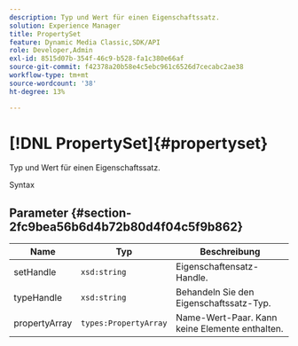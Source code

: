 ```yaml
---
description: Typ und Wert für einen Eigenschaftssatz.
solution: Experience Manager
title: PropertySet
feature: Dynamic Media Classic,SDK/API
role: Developer,Admin
exl-id: 8515d07b-354f-46c9-b528-fa1c380e66af
source-git-commit: f42378a20b58e4c5ebc961c6526d7cecabc2ae38
workflow-type: tm+mt
source-wordcount: '38'
ht-degree: 13%

---
```


# [!DNL PropertySet]{#propertyset}

Typ und Wert für einen Eigenschaftssatz.

Syntax

## Parameter {#section-2fc9bea56b6d4b72b80d4f04c5f9b862}

| Name | Typ | Beschreibung |
|---|---|---|
| setHandle | `xsd:string` | Eigenschaftensatz-Handle. |
| typeHandle | `xsd:string` | Behandeln Sie den Eigenschaftssatz-Typ. |
| propertyArray | `types:PropertyArray` | Name-Wert-Paar. Kann keine Elemente enthalten. |
